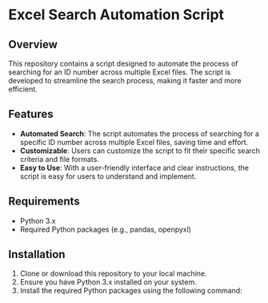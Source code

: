 # Excel Search Automation Script

## Overview

This repository contains a script designed to automate the process of searching for an ID number across multiple Excel files. The script is developed to streamline the search process, making it faster and more efficient.

## Features

- **Automated Search**: The script automates the process of searching for a specific ID number across multiple Excel files, saving time and effort.
- **Customizable**: Users can customize the script to fit their specific search criteria and file formats.
- **Easy to Use**: With a user-friendly interface and clear instructions, the script is easy for users to understand and implement.

## Requirements

- Python 3.x
- Required Python packages (e.g., pandas, openpyxl)

## Installation

1. Clone or download this repository to your local machine.
2. Ensure you have Python 3.x installed on your system.
3. Install the required Python packages using the following command:

